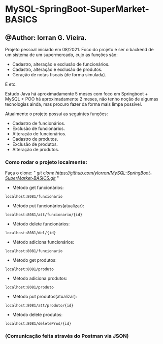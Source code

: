 # MySQL-SpringBoot-SuperMarket-BASICS

## @Author: Iorran G. Vieira.

Projeto pessoal iniciado em 08/2021.
Foco do projeto é ser o backend de um sistema de um supermercado, cujo as funções são:
 
 * Cadastro, alteração e exclusão de funcionários.
 * Cadastro, alteração e exclusão de produtos.
 * Geração de notas fiscais (de forma simulada).
 
 E etc.
 
 Estudo Java há aproximadamente 5 meses com foco em Springboot + MySQL + POO há aproximadamente 2 meses, não tenho noção de algumas tecnologias ainda, mas procuro fazer da forma mais limpa possível.
 
 Atualmente o projeto possui as seguintes funções: 
 
 * Cadastro de funcionários.
 * Exclusão de funcionários.
 * Alteração de funcionários.
 * Cadastro de produtos.
 * Exclusão de produtos.
 * Alteração de produtos.
 
 ### Como rodar o projeto localmente:
 
 Faça o clone: " *git clone https://github.com/yIorran/MySQL-SpringBoot-SuperMarket-BASICS.git* "
 
 * Método get funcionários: 
 ```
 localhost:8081/funcionario
 ```
 
 * Método put funcionários(atualizar): 
 ```
 localhost:8081/att/funcionario/{id}
 ```
 
 * Método delete funcionários: 
 ```
 localhost:8081/del/{id}
 ```
 
 * Método adiciona funcionários: 
 ```
 localhost:8081/funcionario
 ```
 
 * Método get produtos: 
 ```
 localhost:8081/produto
 ```
 
  * Método adiciona produtos: 
 ```
 localhost:8081/produto
 ```
 
 * Método put produtos(atualizar): 
 ```
 localhost:8081/att/produto/{id}
 ```
 
 * Método delete produtos: 
 ```
 localhost:8081/deleteProd/{id}
 ```
 
 ### (Comunicação feita através do Postman via JSON)
 
 

